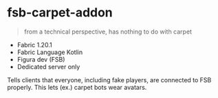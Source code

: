 # fsb-carpet-addon

> from a technical perspective, has nothing to do with carpet

- Fabric 1.20.1
- Fabric Language Kotlin
- Figura dev (FSB)
- Dedicated server only

Tells clients that everyone, including fake players, are connected to FSB properly.
This lets (ex.) carpet bots wear avatars.
